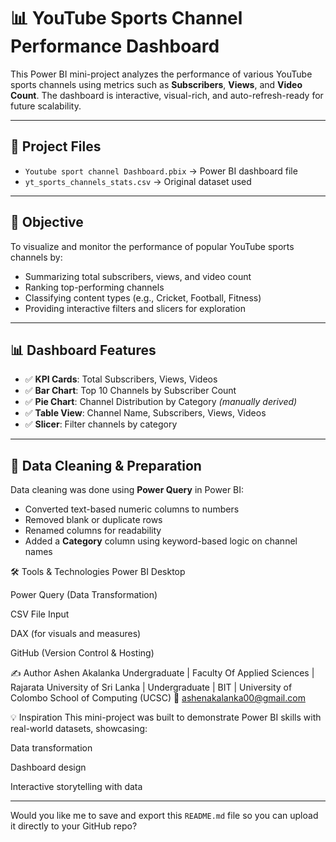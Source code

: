 # 📊 YouTube Sports Channel Performance Dashboard

This Power BI mini-project analyzes the performance of various YouTube sports channels using metrics such as **Subscribers**, **Views**, and **Video Count**. The dashboard is interactive, visual-rich, and auto-refresh-ready for future scalability.

---

## 📁 Project Files

- `Youtube sport channel Dashboard.pbix` → Power BI dashboard file
- `yt_sports_channels_stats.csv` → Original dataset used

---

## 📌 Objective

To visualize and monitor the performance of popular YouTube sports channels by:

- Summarizing total subscribers, views, and video count
- Ranking top-performing channels
- Classifying content types (e.g., Cricket, Football, Fitness)
- Providing interactive filters and slicers for exploration

---

## 📊 Dashboard Features

- ✅ **KPI Cards**: Total Subscribers, Views, Videos
- ✅ **Bar Chart**: Top 10 Channels by Subscriber Count
- ✅ **Pie Chart**: Channel Distribution by Category *(manually derived)*
- ✅ **Table View**: Channel Name, Subscribers, Views, Videos
- ✅ **Slicer**: Filter channels by category

---

## 🧹 Data Cleaning & Preparation

Data cleaning was done using **Power Query** in Power BI:

- Converted text-based numeric columns to numbers
- Removed blank or duplicate rows
- Renamed columns for readability
- Added a **Category** column using keyword-based logic on channel names

🛠 Tools & Technologies
Power BI Desktop

Power Query (Data Transformation)

CSV File Input

DAX (for visuals and measures)

GitHub (Version Control & Hosting)

✍️ Author
Ashen Akalanka
Undergraduate | Faculty Of Applied Sciences | Rajarata University of Sri Lanka | Undergraduate | BIT | University of Colombo School of Computing (UCSC)
📧 ashenakalanka00@gmail.com

💡 Inspiration
This mini-project was built to demonstrate Power BI skills with real-world datasets, showcasing:

Data transformation

Dashboard design

Interactive storytelling with data





---

Would you like me to save and export this `README.md` file so you can upload it directly to your GitHub repo?


